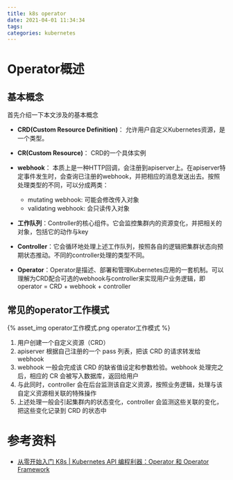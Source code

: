 ```yaml
---
title: k8s operator
date: 2021-04-01 11:34:34
tags:
categories: kubernetes
---
```


# Operator概述

## 基本概念

首先介绍一下本文涉及的基本概念

* **CRD(Custom Resource Definition)**： 允许用户自定义Kubernetes资源，是一个类型。
* **CR(Custom Resource)**： CRD的一个具体实例

* **webhook**： 本质上是一种HTTP回调，会注册到apiserver上。在apiserver特定事件发生时，会查询已注册的webhook，并把相应的消息发送出去。按照处理类型的不同，可以分成两类：
  * mutating webhook: 可能会修改传入对象
  * validating webhook: 会只读传入对象
* **工作队列**：Controller的核心组件。它会监控集群内的资源变化，并把相关的对象，包括它的动作与key
* **Controller**：它会循环地处理上述工作队列，按照各自的逻辑把集群状态向预期状态推动。不同的controller处理的类型不同。
* **Operator**：Operator是描述、部署和管理Kubernetes应用的一套机制。可以理解为CRD配合可选的webhook与controller来实现用户业务逻辑，即 operator = CRD + webhook + controller



## 常见的operator工作模式



{% asset_img operator工作模式.png operator工作模式 %}



1. 用户创建一个自定义资源（CRD）
2. apiserver 根据自己注册的一个 pass 列表，把该 CRD 的请求转发给 webhook
3. webhook 一般会完成该 CRD 的缺省值设定和参数检验。webhook 处理完之后，相应的 CR 会被写入数据库，返回给用户
4. 与此同时，controller 会在后台监测该自定义资源，按照业务逻辑，处理与该自定义资源相关联的特殊操作
5. 上述处理一般会引起集群内的状态变化，controller 会监测这些关联的变化，把这些变化记录到 CRD 的状态中



# 参考资料

* [从零开始入门 K8s | Kubernetes API 编程利器：Operator 和 Operator Framework](https://www.kubernetes.org.cn/6746.html)

